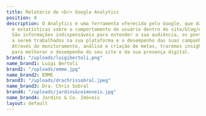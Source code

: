 ```yaml
---
title: Relatório de <br> Google Analytics
position: 0
description: O Analytics é uma ferramenta oferecida pelo Google, que dá acesso a gráficos
  e estatísticas sobre o comportamento do usuário dentro do site/blog/e-commerce.
  São informações indispensáveis para entender a sua audiência, os pontos fortes e
  a serem trabalhados na sua plataforma e o desempenho das suas campanhas e ações.
  Através do monitoramento, análise e criação de metas, traremos insights e estratégias
  para melhorar o desempenho do seu site e da sua presença digital.
brand1: "/uploads/luigibertoli.png"
name_brand1: Luigi Bertoli
brand2: "/uploads/emme.jpg"
name_brand2: EMME
brand3: "/uploads/drachrissobral.jpeg"
name_brand3: Dra. Chris Sobral
brand4: "/uploads/jardins&coimoveis.jpg"
name_brand4: Jardins & Co. Imóveis
layout: default
---
```


